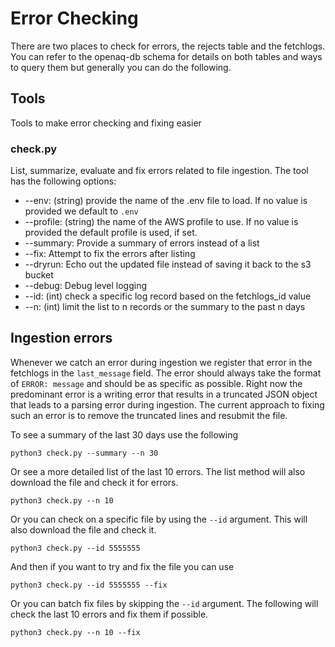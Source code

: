 # Error Checking

There are two places to check for errors, the rejects table and the fetchlogs. You can refer to the openaq-db schema for details on both tables and ways to query them but generally you can do the following.


## Tools
Tools to make error checking and fixing easier

### check.py
List, summarize, evaluate and fix errors related to file ingestion. The tool has the following options:
* --env: (string) provide the name of the .env file to load. If no value is provided we default to `.env`
* --profile: (string) the name of the AWS profile to use. If no value is provided the default profile is used, if set.
* --summary: Provide a summary of errors instead of a list
* --fix: Attempt to fix the errors after listing
* --dryrun: Echo out the updated file instead of saving it back to the s3 bucket
* --debug: Debug level logging
* --id: (int) check a specific log record based on the fetchlogs_id value
* --n: (int) limit the list to n records or the summary to the past n days



## Ingestion errors

Whenever we catch an error during ingestion we register that error in the fetchlogs in the `last_message` field. The error should always take the format of `ERROR: message` and should be as specific as possible. Right now the predominant error is a writing error that results in a truncated JSON object that leads to a parsing error during ingestion. The current approach to fixing such an error is to remove the truncated lines and resubmit the file.

To see a summary of the last 30 days use the following
```shell
python3 check.py --summary --n 30
```

Or see a more detailed list of the last 10 errors. The list method will also download the file and check it for errors.

```shell
python3 check.py --n 10
```

Or you can check on a specific file by using the `--id` argument. This will also download the file and check it.
```shell
python3 check.py --id 5555555
```

And then if you want to try and fix the file you can use
```shell
python3 check.py --id 5555555 --fix
```

Or you can batch fix files by skipping the `--id` argument. The following will check the last 10 errors and fix them if possible.
```shell
python3 check.py --n 10 --fix
```
